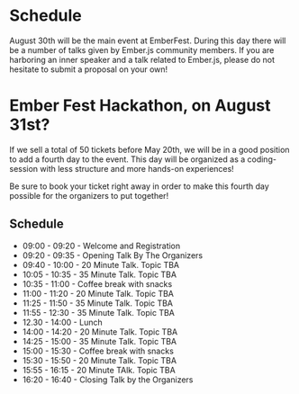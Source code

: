 Schedule
========

August 30th will be the main event at EmberFest. During this day there will be a number of talks given by Ember.js community members. If you are harboring an inner speaker and a talk related to Ember.js, please do not hesitate to submit a proposal on your own!

<div class="hotelArea">
<h1>Ember Fest Hackathon, on August 31st?</h1>

If we sell a total of 50 tickets before May 20th, we will be in a good position to add a fourth day to the event. This day will be organized as a coding-session with less structure and more hands-on experiences!

<p>Be sure to book your ticket right away in order to make this fourth day possible for the organizers to put together!</p>
</div>

Schedule
--------

- 09:00 - 09:20 - Welcome and Registration
- 09:20 - 09:35 - Opening Talk By The Organizers
- 09:40 - 10:00 - 20 Minute Talk. Topic TBA
- 10:05 - 10:35 - 35 Minute Talk. Topic TBA
- 10:35 - 11:00 - Coffee break with snacks
- 11:00 - 11:20 - 20 Minute Talk. Topic TBA
- 11:25 - 11:50 - 35 Minute Talk. Topic TBA
- 11:55 - 12:30 - 35 Minute Talk. Topic TBA
- 12.30 - 14:00 - Lunch
- 14:00 - 14:20 - 20 Minute Talk. Topic TBA
- 14:25 - 15:00 - 35 Minute Talk. Topic TBA
- 15:00 - 15:30 - Coffee break with snacks
- 15:30 - 15:50 - 20 Minute Talk. Topic TBA
- 15:55 - 16:15 - 20 Minute TAlk. Topic TBA
- 16:20 - 16:40 - Closing Talk by the Organizers
